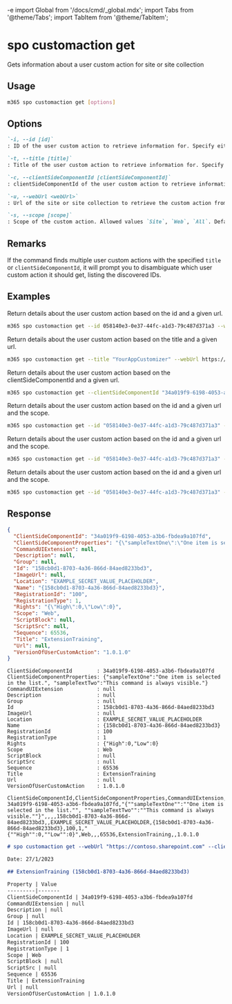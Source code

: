 -e <!-- DISCLAIMER: All secrets, passwords, and sensitive values in this document are examples only and not real credentials. -->
import Global from '/docs/cmd/_global.mdx';
import Tabs from '@theme/Tabs';
import TabItem from '@theme/TabItem';

# spo customaction get

Gets information about a user custom action for site or site collection

## Usage

```sh
m365 spo customaction get [options]
```

## Options

```md definition-list
`-i, --id [id]`
: ID of the user custom action to retrieve information for. Specify either `id`, `title` or `clientSideComponentId`.

`-t, --title [title]`
: Title of the user custom action to retrieve information for. Specify either `id`, `title` or `clientSideComponentId`.

`-c, --clientSideComponentId [clientSideComponentId]`
: clientSideComponentId of the user custom action to retrieve information for. Specify either `id`, `title` or `clientSideComponentId`.

`-u, --webUrl <webUrl>`
: Url of the site or site collection to retrieve the custom action from.

`-s, --scope [scope]`
: Scope of the custom action. Allowed values `Site`, `Web`, `All`. Default `All`.
```

<Global />

## Remarks

If the command finds multiple user custom actions with the specified `title` or `clientSideComponentId`, it will prompt you to disambiguate which user custom action it should get, listing the discovered IDs.

## Examples

Return details about the user custom action based on the id and a given url.

```sh
m365 spo customaction get --id 058140e3-0e37-44fc-a1d3-79c487d371a3 --webUrl https://contoso.sharepoint.com/sites/test
```

Return details about the user custom action based on the title and a given url.

```sh
m365 spo customaction get --title "YourAppCustomizer" --webUrl https://contoso.sharepoint.com/sites/test
```

Return details about the user custom action based on the clientSideComponentId and a given url.

```sh
m365 spo customaction get --clientSideComponentId "34a019f9-6198-4053-a3b6-fbdea9a107fd" --webUrl https://contoso.sharepoint.com/sites/test
```

Return details about the user custom action based on the id and a given url and the scope.

```sh
m365 spo customaction get --id "058140e3-0e37-44fc-a1d3-79c487d371a3" --webUrl https://contoso.sharepoint.com/sites/test --scope Site
```

Return details about the user custom action based on the id and a given url and the scope.

```sh
m365 spo customaction get --id "058140e3-0e37-44fc-a1d3-79c487d371a3" --webUrl https://contoso.sharepoint.com/sites/test --scope Web
```

Return details about the user custom action based on the id and a given url and the scope.

```sh
m365 spo customaction get --id "058140e3-0e37-44fc-a1d3-79c487d371a3" --webUrl https://contoso.sharepoint.com/sites/test --scope Web
```

## Response

<Tabs>
  <TabItem value="JSON">

  ```json
  {
    "ClientSideComponentId": "34a019f9-6198-4053-a3b6-fbdea9a107fd",
    "ClientSideComponentProperties": "{\"sampleTextOne\":\"One item is selected in the list.\", \"sampleTextTwo\":\"This command is always visible.\"}",
    "CommandUIExtension": null,
    "Description": null,
    "Group": null,
    "Id": "158cb0d1-8703-4a36-866d-84aed8233bd3",
    "ImageUrl": null,
    "Location": "EXAMPLE_SECRET_VALUE_PLACEHOLDER",
    "Name": "{158cb0d1-8703-4a36-866d-84aed8233bd3}",
    "RegistrationId": "100",
    "RegistrationType": 1,
    "Rights": "{\"High\":0,\"Low\":0}",
    "Scope": "Web",
    "ScriptBlock": null,
    "ScriptSrc": null,
    "Sequence": 65536,
    "Title": "ExtensionTraining",
    "Url": null,
    "VersionOfUserCustomAction": "1.0.1.0"
  }
  ```

  </TabItem>
  <TabItem value="Text">

  ```text
  ClientSideComponentId        : 34a019f9-6198-4053-a3b6-fbdea9a107fd
  ClientSideComponentProperties: {"sampleTextOne":"One item is selected in the list.", "sampleTextTwo":"This command is always visible."}
  CommandUIExtension           : null
  Description                  : null
  Group                        : null
  Id                           : 158cb0d1-8703-4a36-866d-84aed8233bd3
  ImageUrl                     : null
  Location                     : EXAMPLE_SECRET_VALUE_PLACEHOLDER
  Name                         : {158cb0d1-8703-4a36-866d-84aed8233bd3}
  RegistrationId               : 100
  RegistrationType             : 1
  Rights                       : {"High":0,"Low":0}
  Scope                        : Web
  ScriptBlock                  : null
  ScriptSrc                    : null
  Sequence                     : 65536
  Title                        : ExtensionTraining
  Url                          : null
  VersionOfUserCustomAction    : 1.0.1.0
  ```

  </TabItem>
  <TabItem value="CSV">

  ```csv
  ClientSideComponentId,ClientSideComponentProperties,CommandUIExtension,Description,Group,Id,ImageUrl,Location,Name,RegistrationId,RegistrationType,Rights,Scope,ScriptBlock,ScriptSrc,Sequence,Title,Url,VersionOfUserCustomAction
  34a019f9-6198-4053-a3b6-fbdea9a107fd,"{""sampleTextOne"":""One item is selected in the list."", ""sampleTextTwo"":""This command is always visible.""}",,,,158cb0d1-8703-4a36-866d-84aed8233bd3,,EXAMPLE_SECRET_VALUE_PLACEHOLDER,{158cb0d1-8703-4a36-866d-84aed8233bd3},100,1,"{""High"":0,""Low"":0}",Web,,,65536,ExtensionTraining,,1.0.1.0
  ```

  </TabItem>
  <TabItem value="Markdown">

  ```md
  # spo customaction get --webUrl "https://contoso.sharepoint.com" --clientSideComponentId "34a019f9-6198-4053-a3b6-fbdea9a107fd" --scope "Web"

  Date: 27/1/2023

  ## ExtensionTraining (158cb0d1-8703-4a36-866d-84aed8233bd3)

  Property | Value
  ---------|-------
  ClientSideComponentId | 34a019f9-6198-4053-a3b6-fbdea9a107fd
  CommandUIExtension | null
  Description | null
  Group | null
  Id | 158cb0d1-8703-4a36-866d-84aed8233bd3
  ImageUrl | null
  Location | EXAMPLE_SECRET_VALUE_PLACEHOLDER
  RegistrationId | 100
  RegistrationType | 1
  Scope | Web
  ScriptBlock | null
  ScriptSrc | null
  Sequence | 65536
  Title | ExtensionTraining
  Url | null
  VersionOfUserCustomAction | 1.0.1.0
  ```

  </TabItem>
</Tabs>
